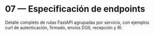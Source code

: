 # 07 — Especificación de endpoints

Detalle completo de rutas FastAPI agrupadas por servicio, con ejemplos curl de autenticación, firmado, envíos DGII, recepción y RI.
